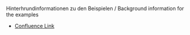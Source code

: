 Hinterhrundinformationen zu den Beispielen / Background information for the examples
- [Confluence Link](https://mio.kbv.de/pages/viewpage.action?pageId=57967885)
